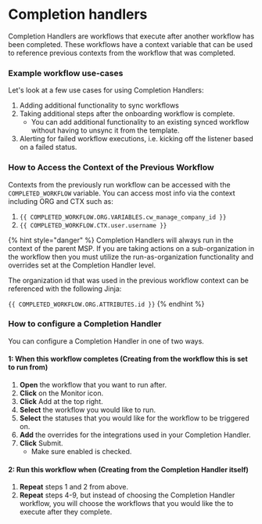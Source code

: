 # Completion handlers

Completion Handlers are workflows that execute after another workflow has been completed. These workflows have a context variable that can be used to reference previous contexts from the workflow that was completed.

### Example workflow use-cases

Let's look at a few use cases for using Completion Handlers:

1. Adding additional functionality to sync workflows
2. Taking additional steps after the onboarding workflow is complete.
   * You can add additional functionality to an existing synced workflow without having to unsync it from the template.
3. Alerting for failed workflow executions, i.e. kicking off the listener based on a failed status.

### How to Access the Context of the Previous Workflow

Contexts from the previously run workflow can be accessed with the `COMPLETED_WORKFLOW` variable. You can access most info via the context including ORG and CTX such as:

1. `{{ COMPLETED_WORKFLOW.ORG.VARIABLES.cw_manage_company_id }}`
2. `{{ COMPLETED_WORKFLOW.CTX.user.username }}`

{% hint style="danger" %}
Completion Handlers will always run in the context of the parent MSP. If you are taking actions on a sub-organization in the workflow then you must utilize the run-as-organization functionality and overrides set at the Completion Handler level.

The organization id that was used in the previous workflow context can be referenced with the following Jinja:

`{{ COMPLETED_WORKFLOW.ORG.ATTRIBUTES.id }}`
{% endhint %}

### How to configure a Completion Handler

You can configure a Completion Handler in one of two ways.

#### 1: When this workflow completes (Creating from the workflow this is set to run from)

1. **Open** the workflow that you want to run after.
2. **Click** on the Monitor icon.
3. **Click** Add at the top right.
4. **Select** the workflow you would like to run.
5. **Select** the statuses that you would like for the workflow to be triggered on.
6. **Add** the overrides for the integrations used in your Completion Handler.
7. **Click** Submit.
   * Make sure enabled is checked.

#### 2: Run this workflow when (Creating from the Completion Handler itself)

1. **Repeat** steps 1 and 2 from above.
2. **Repeat** steps 4-9, but instead of choosing the Completion Handler workflow, you will choose the workflows that you would like the to execute after they complete.

<figure><img src="../../.gitbook/assets/Listener-workflow.png" alt=""><figcaption></figcaption></figure>
